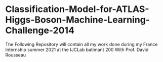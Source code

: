 # Classification-Model-for-ATLAS-Higgs-Boson-Machine-Learning-Challenge-2014
The Following Repository will contain all my work done during my France Internship summer 2021 at the IJCLab batimant 200 With Prof. David Rousseau
